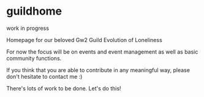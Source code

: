 # guildhome
work in progress

Homepage for our beloved Gw2 Guild Evolution of Loneliness

For now the focus will be on events and event management as well as basic
community functions.

If you think that you are able to contribute in any meaningful way, please
don't hesitate to contact me :)

There's lots of work to be done. Let's do this!
